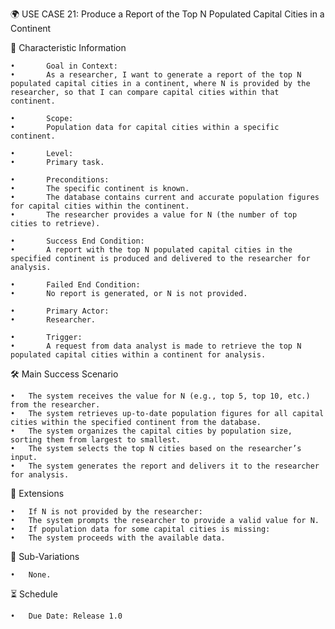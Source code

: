 🌍 USE CASE 21: Produce a Report of the Top N Populated Capital Cities in a Continent

📌 Characteristic Information

	•       Goal in Context:
	•       As a researcher, I want to generate a report of the top N populated capital cities in a continent, where N is provided by the researcher, so that I can compare capital cities within that continent.
	
    •       Scope:
	•       Population data for capital cities within a specific continent.
	
    •       Level:
	•       Primary task.
	
    •       Preconditions:
	•       The specific continent is known.
	•       The database contains current and accurate population figures for capital cities within the continent.
	•       The researcher provides a value for N (the number of top cities to retrieve).
	
    •       Success End Condition:
	•       A report with the top N populated capital cities in the specified continent is produced and delivered to the researcher for analysis.
	
    •       Failed End Condition:
	•       No report is generated, or N is not provided.
	
    •       Primary Actor:
	•       Researcher.
	
    •       Trigger:
	•       A request from data analyst is made to retrieve the top N populated capital cities within a continent for analysis.

🛠 Main Success Scenario

	•	The system receives the value for N (e.g., top 5, top 10, etc.) from the researcher.
	•	The system retrieves up-to-date population figures for all capital cities within the specified continent from the database.
	•	The system organizes the capital cities by population size, sorting them from largest to smallest.
	•	The system selects the top N cities based on the researcher’s input.
	•	The system generates the report and delivers it to the researcher for analysis.

🚨 Extensions

	•	If N is not provided by the researcher:
	•	The system prompts the researcher to provide a valid value for N.
	•	If population data for some capital cities is missing:
	•	The system proceeds with the available data.

🔀 Sub-Variations

	•	None.

⏳ Schedule

	•	Due Date: Release 1.0
